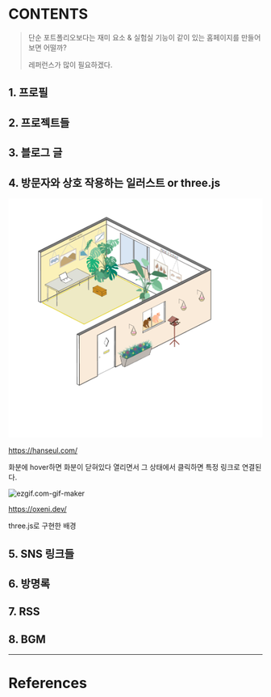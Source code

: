 # CONTENTS

> 단순 포트폴리오보다는 재미 요소 & 실험실 기능이 같이 있는 홈페이지를 만들어 보면 어떨까?
>
> 레퍼런스가 많이 필요하겠다.

## 1. 프로필

## 2. 프로젝트들

## 3. 블로그 글

## 4. 방문자와 상호 작용하는 일러스트 or three.js

![image-20230201012930215](CONTENTS.assets/image-20230201012930215.png)

https://hanseul.com/

화분에 hover하면 화분이 닫혀있다 열리면서 그 상태에서 클릭하면 특정 링크로 연결된다.

![ezgif.com-gif-maker](CONTENTS.assets/ezgif.com-gif-maker.gif)

https://oxeni.dev/

three.js로 구현한 배경

## 5. SNS 링크들

## 6. 방명록

## 7. RSS

## 8. BGM

----------------------------------

# References